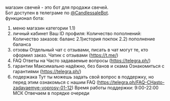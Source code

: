 магазин свечей - это бот для продажи свечей.\
Бот доступен в телеграме по [@CandlessaleBot](https://t.me/CandlessaleBot "Магазин Свечей").  
функционал бота:
1) меню магазин
    категории
    1.1)
2) личный кабинет
    Ваш ID профиля:
    Количество пополнений: 
    Количество заказов:
    баланс 
    2.1)история покпок
    2.2) пополнение баланса 
3) отзовы
    Отдельный чат с отзывами, писать в чат могут те, кто оформил заказ.
    Чатик с отзывами (https://t.me/)
4) FAQ
    Ответы на Часто задаваемые вопросы (https://telegra.ph/)
5) гарантии
    Максимально надёжно, без банов и скама
    Ознакомиться с гарантиями (https://telegra.ph/)
6) подержака
    Тут ты можешь задать свой вопрос в поддержку, но перед этим ознакомься с нашим FAQ (https://telegra.ph/FAQ-CHasto-zadavaemye-voprosy-01-12)
    Время работы поддержки: 9:00-22:00 МСК
    Отвечаем в порядке очереди